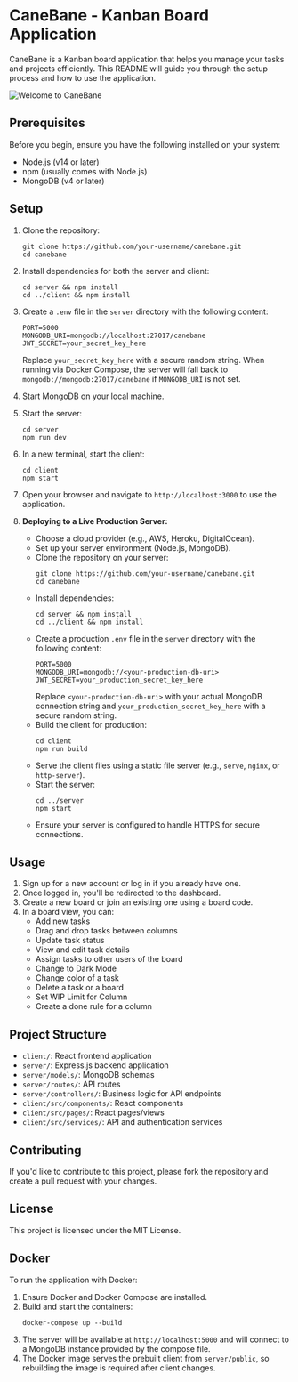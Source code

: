 # CaneBane - Kanban Board Application

CaneBane is a Kanban board application that helps you manage your tasks and projects efficiently. This README will guide you through the setup process and how to use the application.

![Welcome to CaneBane](client/src/welcome.png)

## Prerequisites

Before you begin, ensure you have the following installed on your system:

- Node.js (v14 or later)
- npm (usually comes with Node.js)
- MongoDB (v4 or later)

## Setup

1. Clone the repository:
   ```
   git clone https://github.com/your-username/canebane.git
   cd canebane
   ```

2. Install dependencies for both the server and client:
   ```
   cd server && npm install
   cd ../client && npm install
   ```

3. Create a `.env` file in the `server` directory with the following content:
   ```
   PORT=5000
   MONGODB_URI=mongodb://localhost:27017/canebane
   JWT_SECRET=your_secret_key_here
   ```
   Replace `your_secret_key_here` with a secure random string.
   When running via Docker Compose, the server will fall back to
   `mongodb://mongodb:27017/canebane` if `MONGODB_URI` is not set.

4. Start MongoDB on your local machine.

5. Start the server:
   ```
   cd server
   npm run dev
   ```

6. In a new terminal, start the client:
   ```
   cd client
   npm start
   ```

7. Open your browser and navigate to `http://localhost:3000` to use the application.

8. **Deploying to a Live Production Server:**
   - Choose a cloud provider (e.g., AWS, Heroku, DigitalOcean).
   - Set up your server environment (Node.js, MongoDB).
   - Clone the repository on your server:
     ```
     git clone https://github.com/your-username/canebane.git
     cd canebane
     ```
   - Install dependencies:
     ```
     cd server && npm install
     cd ../client && npm install
     ```
   - Create a production `.env` file in the `server` directory with the following content:
     ```
     PORT=5000
     MONGODB_URI=mongodb://<your-production-db-uri>
     JWT_SECRET=your_production_secret_key_here
     ```
     Replace `<your-production-db-uri>` with your actual MongoDB connection string and `your_production_secret_key_here` with a secure random string.
   - Build the client for production:
     ```
     cd client
     npm run build
     ```
   - Serve the client files using a static file server (e.g., `serve`, `nginx`, or `http-server`).
   - Start the server:
     ```
     cd ../server
     npm start
     ```
   - Ensure your server is configured to handle HTTPS for secure connections.

## Usage

1. Sign up for a new account or log in if you already have one.
2. Once logged in, you'll be redirected to the dashboard.
3. Create a new board or join an existing one using a board code.
4. In a board view, you can:
   - Add new tasks
   - Drag and drop tasks between columns
   - Update task status
   - View and edit task details
   - Assign tasks to other users of the board
   - Change to Dark Mode
   - Change color of a task
   - Delete a task or a board
   - Set WIP Limit for Column
   - Create a done rule for a column

## Project Structure

- `client/`: React frontend application
- `server/`: Express.js backend application
- `server/models/`: MongoDB schemas
- `server/routes/`: API routes
- `server/controllers/`: Business logic for API endpoints
- `client/src/components/`: React components
- `client/src/pages/`: React pages/views
- `client/src/services/`: API and authentication services

## Contributing

If you'd like to contribute to this project, please fork the repository and create a pull request with your changes.

## License

This project is licensed under the MIT License.

## Docker

To run the application with Docker:

1. Ensure Docker and Docker Compose are installed.
2. Build and start the containers:
   ```
   docker-compose up --build
   ```
3. The server will be available at `http://localhost:5000` and will connect to a MongoDB instance provided by the compose file.
4. The Docker image serves the prebuilt client from `server/public`, so rebuilding the image is required after client changes.

